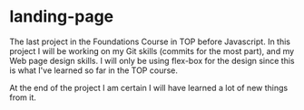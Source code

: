 # landing-page

The last project in the Foundations Course in TOP before Javascript.
In this project I will be working on my Git skills (commits for the 
most part), and my Web page design skills. I will only be using flex-box 
for the design since this is what I've learned so far in the TOP course.

At the end of the project I am certain I will have learned a lot of new 
things from it.